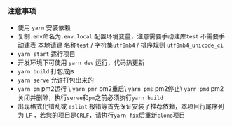 ### 注意事项
- 使用 `yarn` 安装依赖
- 复制`.env`命名为`.env.local` 配置环境变量，注意需要手动建库`test` 不需要手动建表
  本地请建 名称`test` / 字符集`utf8mb4` / 排序规则 `utf8mb4_unicode_ci`
- `yarn start` 运行项目
- 开发环境下可使用 `yarn dev` 运行，代码热更新
- `yarn build` 打包成js
- `yarn serve` 允许打包出来的
- `yarn pm` pm2运行 \ `yarn pmr` pm2重启\ `yarn pms` pm2停止\ `yarn pmd` pm2 关闭并删除，执行`serve`和`pm`之前必须执行`yarn build`
- 出现格式化错乱或 `eslint` 报错等首先保证安装了推荐依赖，本项目行尾序列为 `LF` ，若您的项目是`CRLF`，请执行`yarn fix`后重新`clone`项目